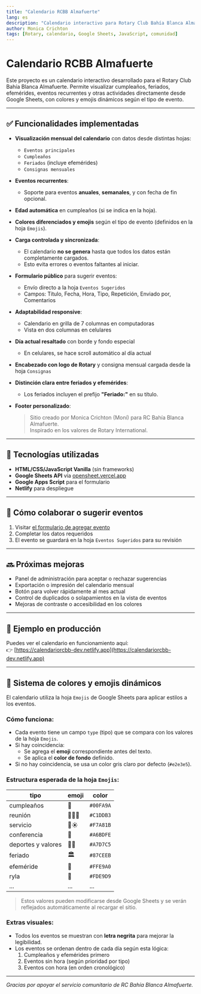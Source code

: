 ```yaml
---
title: "Calendario RCBB Almafuerte"
lang: es
description: "Calendario interactivo para Rotary Club Bahía Blanca Almafuerte con integración dinámica desde Google Sheets."
author: Monica Crichton
tags: [Rotary, calendario, Google Sheets, JavaScript, comunidad]
---
```


# Calendario RCBB Almafuerte

Este proyecto es un calendario interactivo desarrollado para el Rotary Club Bahía Blanca Almafuerte. Permite visualizar cumpleaños, feriados, efemérides, eventos recurrentes y otras actividades directamente desde Google Sheets, con colores y emojis dinámicos según el tipo de evento.

---

## ✅ Funcionalidades implementadas

- **Visualización mensual del calendario** con datos desde distintas hojas:
  - `Eventos principales`
  - `Cumpleaños`
  - `Feriados` (incluye efemérides)
  - `Consignas mensuales`

- **Eventos recurrentes**:
  - Soporte para eventos **anuales**, **semanales**, y con fecha de fin opcional.

- **Edad automática** en cumpleaños (si se indica en la hoja).

- **Colores diferenciados y emojis** según el tipo de evento (definidos en la hoja `Emojis`).

- **Carga controlada y sincronizada**:
  - El calendario **no se genera** hasta que todos los datos están completamente cargados.
  - Esto evita errores o eventos faltantes al iniciar.

- **Formulario público** para sugerir eventos:
  - Envío directo a la hoja `Eventos Sugeridos`
  - Campos: Título, Fecha, Hora, Tipo, Repetición, Enviado por, Comentarios

- **Adaptabilidad responsive**:
  - Calendario en grilla de 7 columnas en computadoras
  - Vista en dos columnas en celulares

- **Día actual resaltado** con borde y fondo especial
  - En celulares, se hace scroll automático al día actual

- **Encabezado con logo de Rotary** y consigna mensual cargada desde la hoja `Consignas`

- **Distinción clara entre feriados y efemérides**:
  - Los feriados incluyen el prefijo **"Feriado:"** en su título.

- **Footer personalizado**:
  > Sitio creado por Monica Crichton (Moni) para RC Bahía Blanca Almafuerte.  
  > Inspirado en los valores de Rotary International.

---

## 🧩 Tecnologías utilizadas

- **HTML/CSS/JavaScript Vanilla** (sin frameworks)
- **Google Sheets API** vía [opensheet.vercel.app](https://opensheet.vercel.app)
- **Google Apps Script** para el formulario
- **Netlify** para despliegue

---

## 📌 Cómo colaborar o sugerir eventos

1. Visitar [el formulario de agregar evento](./agregar-evento.html)
2. Completar los datos requeridos
3. El evento se guardará en la hoja `Eventos Sugeridos` para su revisión

---

## 🔜 Próximas mejoras

- Panel de administración para aceptar o rechazar sugerencias
- Exportación o impresión del calendario mensual
- Botón para volver rápidamente al mes actual
- Control de duplicados o solapamientos en la vista de eventos
- Mejoras de contraste o accesibilidad en los colores

---

## 📅 Ejemplo en producción

Puedes ver el calendario en funcionamiento aquí:  
👉 [https://calendariorcbb-dev.netlify.app](https://calendariorcbb-dev.netlify.app)

---

## 🎨 Sistema de colores y emojis dinámicos

El calendario utiliza la hoja `Emojis` de Google Sheets para aplicar estilos a los eventos.

### Cómo funciona:

- Cada evento tiene un campo `type` (tipo) que se compara con los valores de la hoja `Emojis`.
- Si hay coincidencia:
  - Se agrega el **emoji** correspondiente antes del texto.
  - Se aplica el **color de fondo** definido.
- Si no hay coincidencia, se usa un color gris claro por defecto (`#e2e3e5`).

### Estructura esperada de la hoja `Emojis`:

| tipo                | emoji | color     |
|---------------------|-------|-----------|
| cumpleaños          | 🎂     | `#00FA9A` |
| reunión             | 🧑‍🤝‍🧑 | `#C1DDB3` |
| servicio            | 👏☀️   | `#F7A81B` |
| conferencia         | 🎤     | `#A6BDFE` |
| deportes y valores  | 🏋️‍♀️   | `#A7D7C5` |
| feriado             | 🏛️     | `#87CEEB` |
| efeméride           | 📌     | `#FFE9A0` |
| ryla                | 🌟     | `#FDE9D9` |
| ...                 | ...   | ...       |

> Estos valores pueden modificarse desde Google Sheets y se verán reflejados automáticamente al recargar el sitio.

### Extras visuales:

- Todos los eventos se muestran con **letra negrita** para mejorar la legibilidad.
- Los eventos se ordenan dentro de cada día según esta lógica:
  1. Cumpleaños y efemérides primero
  2. Eventos sin hora (según prioridad por tipo)
  3. Eventos con hora (en orden cronológico)

---

_Gracias por apoyar el servicio comunitario de RC Bahía Blanca Almafuerte._
